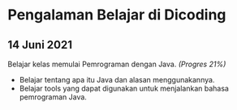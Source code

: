 # Pengalaman Belajar di Dicoding

14 Juni 2021
--
Belajar kelas memulai Pemrograman dengan Java. *(Progres 21%)*
- Belajar tentang apa itu Java dan alasan menggunakannya.
- Belajar tools yang dapat digunakan untuk menjalankan bahasa pemrograman Java.
